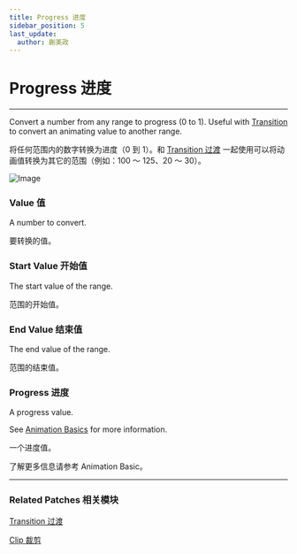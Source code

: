 ```yaml
---
title: Progress 进度
sidebar_position: 5
last_update:
  author: 蒯美政
---
```


# Progress 进度

---

Convert a number from any range to progress (0 to 1). Useful with [Transition](https://origami.design/documentation/patches/builtin.transition.html) to convert an animating value to another range.

将任何范围内的数字转换为进度（0 到 1）。和 [Transition 过渡](./Transition.md) 一起使用可以将动画值转换为其它的范围（例如：100 ～ 125、20 ～ 30）。

![Image](@site/static/img/docs/Utility/progress.png)

### Value 值

A number to convert.

要转换的值。

### Start Value 开始值

The start value of the range.

范围的开始值。

### End Value 结束值

The end value of the range.

范围的结束值。

### Progress 进度

A progress value.

See [Animation Basics](./../PatchEditor/Animations.md) for more information.

一个进度值。

了解更多信息请参考 Animation Basic。

---

### Related Patches 相关模块

[Transition 过渡](./Transition.md)

[Clip 裁剪](./Clip.md)
